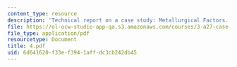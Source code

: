 ```yaml
---
content_type: resource
description: 'Technical report on a case study: Metallurgical Factors.'
file: https://ol-ocw-studio-app-qa.s3.amazonaws.com/courses/3-a27-case-studies-in-forensic-metallurgy-fall-2007/6d641620f33ef3941affdc3cb242db45_4.pdf
file_type: application/pdf
resourcetype: Document
title: 4.pdf
uid: 6d641620-f33e-f394-1aff-dc3cb242db45
---
```

